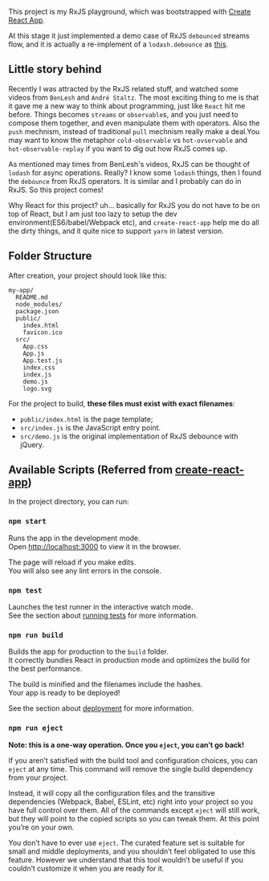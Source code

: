 This project is my RxJS playground, which was bootstrapped with [Create React App](https://github.com/facebookincubator/create-react-app).

At this stage it just implemented a demo case of RxJS `debounced` streams flow, and it is actually a re-implement of a `lodash.debounce` as [this](http://codepen.io/dcorb/pen/KVxGqN).

## Little story behind
Recently I was attracted by the RxJS related stuff, and watched some videos from `BenLesh` and `André Staltz`. The most exciting thing to me is that it gave me a new way to think about programming, just like `React` hit me before. Things becomes `streams` or `observable`s, and you just need to compose them together, and even manipulate them with operators. Also the `push` mechnism, instead of traditional `pull` mechnism really make a deal.You may want to know the metaphor `cold-observable` vs `hot-ovservable` and `hot-observable-replay` if you want to dig out how RxJS comes up.

As mentioned may times from BenLesh's videos, RxJS can be thought of `lodash` for async operations. Really? I know some `lodash` things, then I found the `debounce` from RxJS operators. It is similar and I probably can do in RxJS. So this project comes!

Why React for this project?
uh... basically for RxJS you do not have to be on top of React, but I am just too lazy to setup the dev environment(ES6/babel/Webpack etc), and `create-react-app` help me do all the dirty things, and it quite nice to support `yarn` in latest version.


## Folder Structure

After creation, your project should look like this:

```
my-app/
  README.md
  node_modules/
  package.json
  public/
    index.html
    favicon.ico
  src/
    App.css
    App.js
    App.test.js
    index.css
    index.js
    demo.js
    logo.svg
```

For the project to build, **these files must exist with exact filenames**:

* `public/index.html` is the page template;
* `src/index.js` is the JavaScript entry point.
* `src/demo.js` is the original implementation of RxJS debounce with jQuery.


## Available Scripts (Referred from [create-react-app](https://github.com/facebookincubator/create-react-app))

In the project directory, you can run:

### `npm start`

Runs the app in the development mode.<br>
Open [http://localhost:3000](http://localhost:3000) to view it in the browser.

The page will reload if you make edits.<br>
You will also see any lint errors in the console.

### `npm test`

Launches the test runner in the interactive watch mode.<br>
See the section about [running tests](#running-tests) for more information.

### `npm run build`

Builds the app for production to the `build` folder.<br>
It correctly bundles React in production mode and optimizes the build for the best performance.

The build is minified and the filenames include the hashes.<br>
Your app is ready to be deployed!

See the section about [deployment](#deployment) for more information.

### `npm run eject`

**Note: this is a one-way operation. Once you `eject`, you can’t go back!**

If you aren’t satisfied with the build tool and configuration choices, you can `eject` at any time. This command will remove the single build dependency from your project.

Instead, it will copy all the configuration files and the transitive dependencies (Webpack, Babel, ESLint, etc) right into your project so you have full control over them. All of the commands except `eject` will still work, but they will point to the copied scripts so you can tweak them. At this point you’re on your own.

You don’t have to ever use `eject`. The curated feature set is suitable for small and middle deployments, and you shouldn’t feel obligated to use this feature. However we understand that this tool wouldn’t be useful if you couldn’t customize it when you are ready for it.

